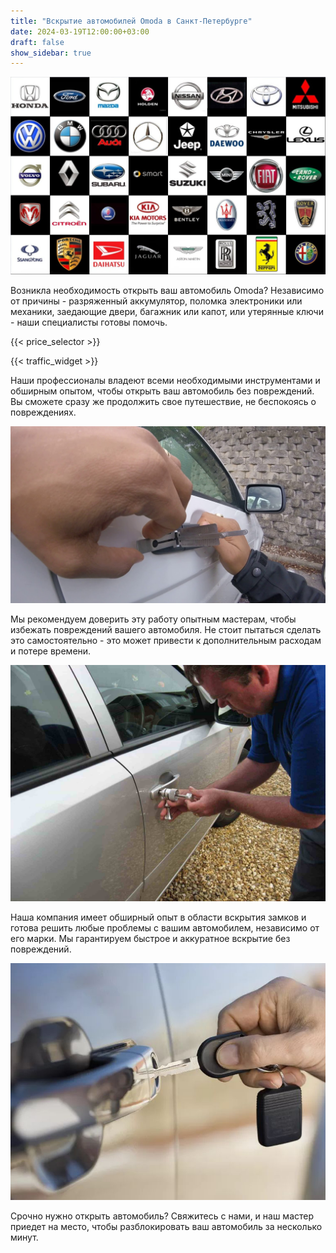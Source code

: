 ```yaml
---
title: "Вскрытие автомобилей Omoda в Санкт-Петербурге"
date: 2024-03-19T12:00:00+03:00
draft: false
show_sidebar: true
---
```


![Omoda: Аварийное вскрытие автомобиля без повреждений](../car_logo.jpg)

Возникла необходимость открыть ваш автомобиль Omoda? Независимо от причины - разряженный аккумулятор, поломка электроники или механики, заедающие двери, багажник или капот, или утерянные ключи - наши специалисты готовы помочь.

{{< price_selector >}}

{{< traffic_widget >}}

Наши профессионалы владеют всеми необходимыми инструментами и обширным опытом, чтобы открыть ваш автомобиль без повреждений. Вы сможете сразу же продолжить свое путешествие, не беспокоясь о повреждениях.

![Безопасное вскрытие автомобиля](../car.jpg)

Мы рекомендуем доверить эту работу опытным мастерам, чтобы избежать повреждений вашего автомобиля. Не стоит пытаться сделать это самостоятельно - это может привести к дополнительным расходам и потере времени.

![Процесс вскрытия автомобиля](../car_open.jpg)

Наша компания имеет обширный опыт в области вскрытия замков и готова решить любые проблемы с вашим автомобилем, независимо от его марки. Мы гарантируем быстрое и аккуратное вскрытие без повреждений.

![Ключ от автомобиля](../car_key.jpg)

Срочно нужно открыть автомобиль? Свяжитесь с нами, и наш мастер приедет на место, чтобы разблокировать ваш автомобиль за несколько минут.
